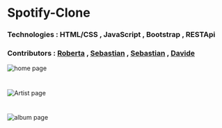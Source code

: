 # Spotify-Clone
### Technologies : HTML/CSS , JavaScript , Bootstrap , RESTApi
### Contributors : [Roberta](https://github.com/RobertaMatera) , [Sebastian](https://github.com/Setimarz108) , [Sebastian](https://github.com/Setimarz108) , [Davide](https://github.com/TheJhonni)    


![home page](https://user-images.githubusercontent.com/69676883/165951749-de77de76-9b60-432f-bdd1-fc5f64cf5761.png)
#
![Artist page](https://user-images.githubusercontent.com/69676883/165951761-2a0fd11d-6f4b-4f04-8693-ed6b64f85de5.png)
#
![album page](https://user-images.githubusercontent.com/69676883/165951773-ca4df9c0-cd55-45c4-a6d9-1a9862559074.png)
